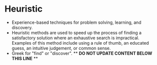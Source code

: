 Heuristic
=========

* Experience-based techniques for problem solving, learning, and discovery.
* Heuristic methods are used to speed up the process of finding a satisfactory solution where an exhaustive search is impractical. Examples of this method include using a rule of thumb, an educated guess, an intuitive judgement, or common sense.
* Greek for "find" or "discover".
** **DO NOT UPDATE CONTENT BELOW THIS LINE** **

